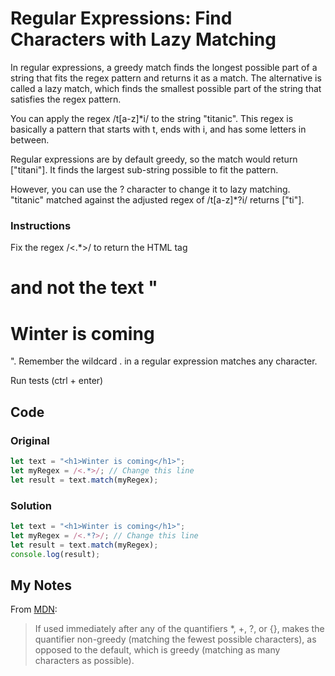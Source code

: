 # Regular Expressions: Find Characters with Lazy Matching

In regular expressions, a greedy match finds the longest possible part of a string that fits the regex pattern and returns it as a match. The alternative is called a lazy match, which finds the smallest possible part of the string that satisfies the regex pattern.

You can apply the regex /t[a-z]*i/ to the string "titanic". This regex is basically a pattern that starts with t, ends with i, and has some letters in between.

Regular expressions are by default greedy, so the match would return ["titani"]. It finds the largest sub-string possible to fit the pattern.

However, you can use the ? character to change it to lazy matching. "titanic" matched against the adjusted regex of /t[a-z]*?i/ returns ["ti"].

### Instructions

Fix the regex /<.*>/ to return the HTML tag <h1> and not the text "<h1>Winter is coming</h1>". Remember the wildcard . in a regular expression matches any character.

Run tests (ctrl + enter)


## Code

### Original

```javascript
let text = "<h1>Winter is coming</h1>";
let myRegex = /<.*>/; // Change this line
let result = text.match(myRegex);
```

### Solution

```javascript
let text = "<h1>Winter is coming</h1>";
let myRegex = /<.*?>/; // Change this line
let result = text.match(myRegex);
console.log(result);
```

## My Notes

From [MDN](https://developer.mozilla.org/en/docs/Web/JavaScript/Guide/Regular_Expressions):

> If used immediately after any of the quantifiers *, +, ?, or {}, makes the quantifier non-greedy (matching the fewest possible characters), as opposed to the default, which is greedy (matching as many characters as possible).
